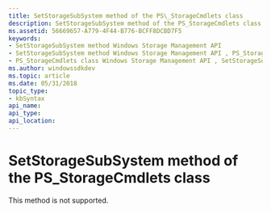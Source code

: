 ```yaml
---
title: SetStorageSubSystem method of the PS\_StorageCmdlets class
description: SetStorageSubSystem method of the PS_StorageCmdlets class.
ms.assetid: 56669657-A779-4F44-B776-BCFF8DCBD7F5
keywords:
- SetStorageSubSystem method Windows Storage Management API
- SetStorageSubSystem method Windows Storage Management API , PS_StorageCmdlets class
- PS_StorageCmdlets class Windows Storage Management API , SetStorageSubSystem method
ms.author: windowssdkdev
ms.topic: article
ms.date: 05/31/2018
topic_type: 
- kbSyntax
api_name: 
api_type: 
api_location: 
---
```


# SetStorageSubSystem method of the PS\_StorageCmdlets class

This method is not supported.

 

 





